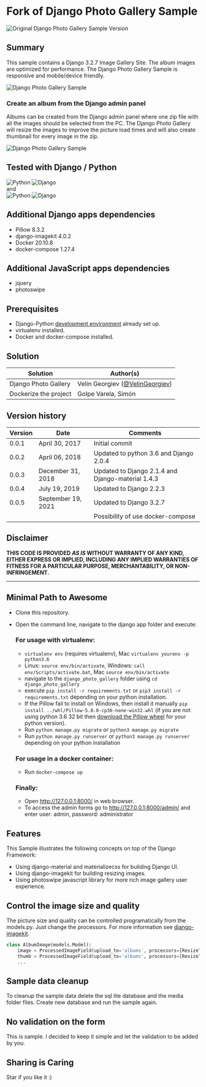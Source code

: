 # Fork of Django Photo Gallery Sample #

![Original Django Photo Gallery Sample Version](https://img.shields.io/badge/Version-0.0.4-green.svg)

## Summary

This sample contains a Django 3.2.7 Image Gallery Site. The album images are optimized for performance. The Django Photo Gallery Sample is responsive and mobile/device friendly.

![Django Photo Gallery Sample](./assets/django_photo_gallery_explore.gif)

### Create an album from the Django admin panel

Albums can be created from the Django admin panel where one zip file with all the images should be selected from the PC. The Django Photo Gallery will resize the images to improve the picture load times and will also create thumbnail for every image in the zip.

![Django Photo Gallery Sample](./assets/django_photo_gallery_admin.gif)


## Tested with Django / Python
![Python](https://img.shields.io/badge/Python-3.6-green.svg)
![Django](https://img.shields.io/badge/Django-2.2.3-green.svg)  
and  
![Python](https://img.shields.io/badge/Python-3.9-green.svg)
![Django](https://img.shields.io/badge/Django-3.2.7-green.svg)  

## Additional Django apps dependencies
- Pillow 8.3.2
- django-imagekit 4.0.2
- Docker 20.10.8
- docker-compose 1.27.4

## Additional JavaScript apps dependencies
- jquery
- photoswipe

## Prerequisites

- Django-Python [development environment](https://www.djangoproject.com/start/) already set up.
- virtualenv installed.
- Docker and docker-compose installed.

## Solution

| Solution              | Author(s)                                                            |
| --------------------- | -------------------------------------------------------------------- |
| Django Photo Gallery  | Velin Georgiev ([@VelinGeorgiev](https://twitter.com/velingeorgiev)) |
| Dockerize the project | Golpe Varela, Simón                                                  |

## Version history

| Version | Date               | Comments                                          |
| ------- | ------------------ | ------------------------------------------------- |
| 0.0.1   | April 30, 2017     | Initial commit                                    |
| 0.0.2   | April 06, 2018     | Updated to python 3.6 and Django 2.0.4            |
| 0.0.3   | December 31, 2018  | Updated to Django 2.1.4 and Django-material 1.4.3 |
| 0.0.4   | July 19, 2019      | Updated to Django 2.2.3                           |
| 0.0.5   | September 19, 2021 | Updated to Django 3.2.7                           |
|         |                    | Possibility of use docker-compose                 |

## Disclaimer
**THIS CODE IS PROVIDED *AS IS* WITHOUT WARRANTY OF ANY KIND, EITHER EXPRESS OR IMPLIED, INCLUDING ANY IMPLIED WARRANTIES OF FITNESS FOR A PARTICULAR PURPOSE, MERCHANTABILITY, OR NON-INFRINGEMENT.**

---

## Minimal Path to Awesome

- Clone this repository.
- Open the command line, navigate to the django app folder and execute:
  
    ### For usage with virtualenv:

    - `virtualenv env` (requires virtualenv), Mac `virtualenv yourenv -p python3.6`
    - Linux: `source env/bin/activate`, Windows: `call env/Scripts/activate.bat`, Mac `source env/bin/activate`
    - navigate to the `django_photo_gallery` folder using `cd django_photo_gallery`
    - execute `pip install -r requirements.txt` or `pip3 install -r requirements.txt` depending on your python installation. 
    - If the Pillow fail to install on Windows, then install it manually `pip install ../whl/Pillow-5.0.0-cp36-none-win32.whl` (if you are not using python 3.6 32 bit then  [download the Pillow wheel](http://www.lfd.uci.edu/~gohlke/pythonlibs/#pillow) for your python version).
    - Run `python manage.py migrate` or `python3 manage.py migrate`
    - Run `python manage.py runserver` or `python3 manage.py runserver` depending on your python installation
  
    ### For usage in a docker container:
    - Run `docker-compose up`

    ### Finally:
    - Open http://127.0.0.1:8000/ in web browser.
    - To access the admin forms go to http://127.0.0.1:8000/admin/ and enter user: admin, password: administrator

## Features

This Sample illustrates the following concepts on top of the Django Framework:

- Using django-material and materializecss for building Django UI.
- Using django-imagekit for building resizing images.
- Using photoswipe javascript library for more rich image gallery user experience.

## Control the image size and quality
The picture size and quality can be controlled programatically from the models.py. Just change the processors. For more information see [django-imagekit](https://github.com/matthewwithanm/django-imagekit).

```python
class AlbumImage(models.Model):
    image = ProcessedImageField(upload_to='albums', processors=[ResizeToFit(1280)], format='JPEG', options={'quality': 70})
    thumb = ProcessedImageField(upload_to='albums', processors=[ResizeToFit(300)], format='JPEG', options={'quality': 80})
    ...
```

## Sample data cleanup
To cleanup the sample data delete the sql lite database and the media folder files. Create new database and run the sample again.

## No validation on the form
This is sample. I decided to keep it simple and let the validation to be added by you.

## Sharing is Caring

Star if you like it :)

